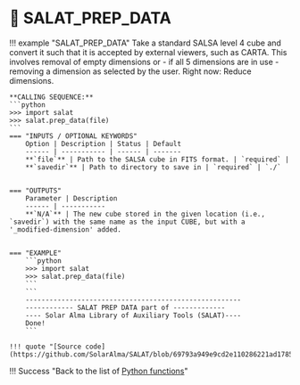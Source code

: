 # :low_brightness: SALAT_PREP_DATA

!!! example "SALAT_PREP_DATA"
	Take a standard SALSA level 4 cube and convert it such that it is accepted by external viewers, such as CARTA. This involves removal of empty dimensions or - if all 5 dimensions are in use - removing a dimension as selected by the user. Right now: Reduce dimensions.
	
	**CALLING SEQUENCE:**
	```python
	>>> import salat
	>>> salat.prep_data(file)
	```
	=== "INPUTS / OPTIONAL KEYWORDS"
		Option | Description | Status | Default
		------ | ----------- | ------ | -------
		**`file`** | Path to the SALSA cube in FITS format. | `required` | 
		**`savedir`** | Path to directory to save in | `required` | `./`

	
	=== "OUTPUTS"
		Parameter | Description
		------ | -----------
		**`N/A`** | The new cube stored in the given location (i.e., `savedir`) with the same name as the input CUBE, but with a '_modified-dimension' added.

		
	=== "EXAMPLE"
		```python
		>>> import salat
		>>> salat.prep_data(file)
		```	
		```
		------------------------------------------------------
		------------ SALAT PREP DATA part of -------------
		---- Solar Alma Library of Auxiliary Tools (SALAT)----
		Done!
		```
	
	!!! quote "[Source code](https://github.com/SolarAlma/SALAT/blob/69793a949e9cd2e110286221ad1785c31e9796d3/Python/salat.py#L888)"

!!! Success "Back to the list of [Python functions](../python.md)"